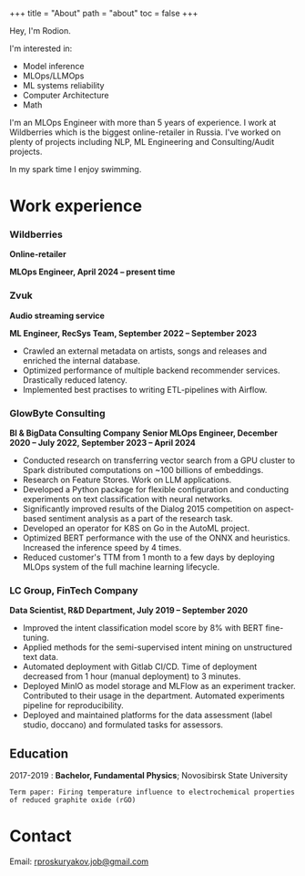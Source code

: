 +++
title = "About"
path = "about"
toc = false
+++

Hey, I'm Rodion.

I'm interested in:
- Model inference
- MLOps/LLMOps
- ML systems reliability
- Computer Architecture
- Math

I'm an MLOps Engineer with more than 5 years of experience. 
I work at Wildberries which is the biggest online-retailer in Russia. 
I've worked on plenty of projects including NLP, ML Engineering and Consulting/Audit projects. 

In my spark time I enjoy swimming.

# Work experience

### Wildberries

**Online-retailer**

**MLOps Engineer, April 2024 – present time**

### Zvuk

**Audio streaming service**

**ML Engineer, RecSys Team, September 2022 – September 2023**

* Crawled an external metadata on artists, songs and releases and enriched the internal database. 
* Optimized performance of multiple backend recommender services. Drastically reduced latency.
* Implemented best practises to writing ETL-pipelines with Airflow.


### GlowByte Consulting
**BI & BigData Consulting Company**
**Senior MLOps Engineer, December 2020 – July 2022, September 2023 – April 2024**

* Conducted research on transferring vector search from a GPU cluster to Spark distributed computations on ~100 billions of embeddings. 
* Research on Feature Stores. Work on LLM applications.
* Developed a Python package for flexible configuration and conducting experiments on text classification with neural networks.
* Significantly improved results of the Dialog 2015 competition on aspect-based sentiment analysis as a part of the research task.
* Developed an operator for K8S on Go in the AutoML project.
* Optimized BERT performance with the use of the ONNX and heuristics. Increased the inference speed by 4
times.
* Reduced customer's TTM from 1 month to a few days by deploying MLOps system of the full machine learning lifecycle.


### LC Group, FinTech Company
**Data Scientist, R&D Department, July 2019 – September 2020**

* Improved the intent classification model score by 8\% with BERT fine-tuning.
* Applied methods for the semi-supervised intent mining on unstructured text data.
* Automated deployment with Gitlab CI/CD. Time of deployment decreased from 1 hour (manual deployment)
to 3 minutes.
* Deployed MinIO as model storage and MLFlow as an experiment tracker. Contributed to their usage in the department. Automated experiments pipeline for reproducibility.
* Deployed and maintained platforms for the data assessment (label studio, doccano) and formulated tasks for assessors.

## Education

2017-2019 
:   **Bachelor, Fundamental Physics**; Novosibirsk State University

    Term paper: Firing temperature influence to electrochemical properties of reduced graphite oxide (rGO)

# Contact

Email: rproskuryakov.job@gmail.com
